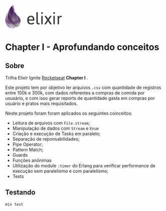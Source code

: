 
[<img src="https://raw.githubusercontent.com/alemaocastro1986/ignite-challenge-one/main/assets/elixir_full.png" width="180"/>]() 
# Chapter I - Aprofundando conceitos
## Sobre
Trilha Elixir Ignite [Rocketseat](https://rocketseat.com.br/)  __Chapter I__ .

Este projeto tem por objetivo ler arquivos `.csv` com quantidade de registros entre 100k e 300k, com dados referentes a compras de comida por ususário, e com isso gerar reports de quantidade gasta em compras por usuário e pratos mais requisitados.

Neste projeto foram foram aplicados os seguintes coinceitos:
- Leitura de arquivos com `File.stream`;
- Manipulação de dados com `Stream` e `Enum`
- Criação e execução de Tasks em paralelo;
- Separação de reponsabilidades;
- Pipe Operator;
- Pattern Match;
- Guards
- Funções anônimas
- Utilização do module `:timer` do Erlang para verificar performance de execução sem paralelismo e com paralelismo;
- Tests


## Testando
```bash
mix test
```